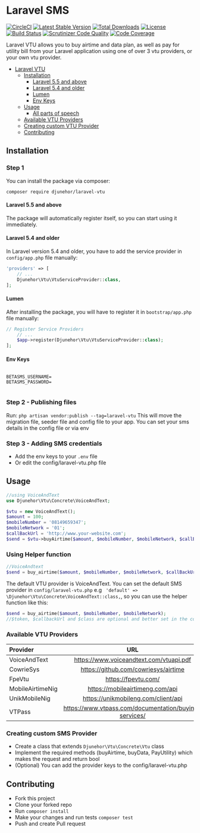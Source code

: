 # Laravel SMS
[![CircleCI](https://circleci.com/gh/djunehor/laravel-vtu.svg?style=svg)](https://circleci.com/gh/djunehor/laravel-vtu)
[![Latest Stable Version](https://poser.pugx.org/djunehor/laravel-vtu/v/stable)](https://packagist.org/packages/djunehor/laravel-vtu)
[![Total Downloads](https://poser.pugx.org/djunehor/laravel-vtu/downloads)](https://packagist.org/packages/djunehor/laravel-vtu)
[![License](https://poser.pugx.org/djunehor/laravel-vtu/license)](https://packagist.org/packages/djunehor/laravel-vtu)
[![Build Status](https://scrutinizer-ci.com/g/djunehor/laravel-vtu/badges/build.png?b=master)](https://scrutinizer-ci.com/g/djunehor/laravel-vtu/build-status/master)
[![Scrutinizer Code Quality](https://scrutinizer-ci.com/g/djunehor/laravel-vtu/badges/quality-score.png?b=master)](https://scrutinizer-ci.com/g/djunehor/laravel-vtu/?branch=master)
[![Code Coverage](https://scrutinizer-ci.com/g/djunehor/laravel-vtu/badges/coverage.png?b=master)](https://scrutinizer-ci.com/g/djunehor/laravel-vtu/?branch=master)

Laravel VTU allows you to buy airtime and data plan, as well as pay for utility bill from your Laravel application using one of over 3 vtu providers, or your own vtu provider.

- [Laravel VTU](#laravel-vtu)
    - [Installation](#installation)
        - [Laravel 5.5 and above](#laravel-55-and-above)
        - [Laravel 5.4 and older](#laravel-54-and-older)
        - [Lumen](#lumen)
        - [Env Keys](#env-keys)
    - [Usage](#usage)
        - [All parts of speech](#using-helper-function)
    - [Available VTU Providers](#available-vtu-providers)
    - [Creating custom VTU Provider](#creating-custom-vtu-provider)
    - [Contributing](#contributing)

## Installation

### Step 1
You can install the package via composer:

```shell
composer require djunehor/laravel-vtu
```

#### Laravel 5.5 and above

The package will automatically register itself, so you can start using it immediately.

#### Laravel 5.4 and older

In Laravel version 5.4 and older, you have to add the service provider in `config/app.php` file manually:

```php
'providers' => [
    // ...
    Djunehor\Vtu\VtuServiceProvider::class,
];
```
#### Lumen

After installing the package, you will have to register it in `bootstrap/app.php` file manually:
```php
// Register Service Providers
    // ...
    $app->register(Djunehor\Vtu\VtuServiceProvider::class);
];
```

#### Env Keys
```dotenv

BETASMS_USERNAME=
BETASMS_PASSWORD=


```


### Step 2 - Publishing files
Run:
`php artisan vendor:publish --tag=laravel-vtu`
This will move the migration file, seeder file and config file to your app. You can set your sms details in the config file or via env

### Step 3 - Adding SMS credentials
- Add the env keys to your `.env` file
- Or edit the config/laravel-vtu.php file


## Usage
```php
//using VoiceAndText
use Djunehor\Vtu\Concrete\VoiceAndText;

$vtu = new VoiceAndText();
$amount = 100;
$mobileNumber = '08149659347';
$mobileNetwork = '01';
$callBackUrl = 'http://www.your-website.com';
$send = $vtu->buyAirtime($amount, $mobileNumber, $mobileNetwork, $callBackUrl);
```

### Using Helper function
```php
//VoiceAndtext
$send = buy_airtime($amount, $mobileNumber, $mobileNetwork, $callBackUrl, $token = 121231112, \Djunehor\Vtu\Concrete\VoiceAndText::class);
```
The default VTU provider is VoiceAndText. You can set the default SMS provider in `config/laravel-vtu.php` e.g ` 'default' => \Djunehor\Vtu\Concrete\VoiceAndText::class,`, so you can use the helper function like this:
```php
$send = buy_airtime($amount, $mobileNumber, $mobileNetwork);
//$token, $callbackUrl and $class are optional and better set in the config
```

### Available VTU Providers
|Provider|URL|Tested|
|:--------- | :-----------------: | :------: |
|VoiceAndText|https://www.voiceandtext.com/vtuapi.pdf|Yes|
|CowrieSys|https://github.com/cowriesys/airtime|No|
|FpeVtu|https://fpevtu.com/|No|
|MobileAirtimeNig|https://mobileairtimeng.com/api|No|
|UnikMobileNig|https://unikmobileng.com/client/api|No|
|VTPass|https://www.vtpass.com/documentation/buying-services/|No|

### Creating custom SMS Provider
- Create a class that extends `Djunehor\Vtu\Concrete\Vtu` class
- Implement the required methods (buyAirtime, buyData, PayUtility) which makes the request and return bool
- (Optional) You can add the provider keys to the config/laravel-vtu.php

## Contributing
- Fork this project
- Clone your forked repo
- Run `composer install`
- Make your changes and run tests `composer test`
- Push and create Pull request

